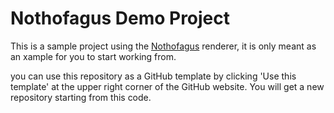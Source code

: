 # Nothofagus Demo Project

This is a sample project using the [Nothofagus](https://github.com/dantros/nothofagus) renderer, it is only meant as an xample for you to start working from.

you can use this repository as a GitHub template by clicking 'Use this template' at the upper right corner of the GitHub website. You will get a new repository starting from this code.